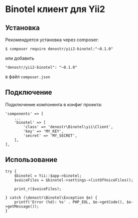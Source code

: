 # Binotel клиент для Yii2

## Установка

Рекомендуется установка через composer:

```
$ composer require denostr/yii2-binotel:"~0.1.0"
```

или добавить

```
"denostr/yii2-binotel": "~0.1.0"
```

в файл `composer.json`

## Подключение

Подключение компонента в конфиг проекта:

```
'components' => [
	...
	'binotel' => [
		'class' => 'denostr\Binotel\yii\Client',
		'key' => 'MY_KEY',
		'secret' => 'MY_SECRET',
	],
],
```

## Использование

```
try {
    $binotel = Yii::$app->binotel;
    $voiceFiles = $binotel->settings->listOfVoiceFiles();

    print_r($voiceFiles);

} catch (\denostr\Binotel\Exception $e) {
    printf('Error (%d): %s' . PHP_EOL, $e->getCode(), $e->getMessage());
}
```
